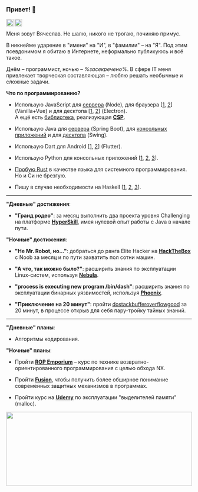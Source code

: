 ### Привет! 👋

<a href="https://t.me/limitedeternity"><img align="left" height=20 width=20 src="https://telegrapher.ru/images/download/icons/telegram.svg" /></a>
<a href="https://vk.me/limitedeternity"><img align="left" height=20 width=20 src="https://pngicon.ru/file/uploads/vk-256x256.png" /></a>
<br>

Меня зовут Вячеслав. Не шалю, никого не трогаю, починяю примус.

В никнейме ударение в "имени" на "И", в "фамилии" – на "Я". Под этим псевдонимом я обитаю в Интернете, неформально публикуюсь и всё такое.

Днём – программист, ночью – *%засекречено%*. В сфере IT меня привлекает творческая составляющая – люблю решать необычные и сложные задачи.

**Что по программированию?**

* Использую JavaScript для [сервера](https://github.com/UnblockerAPI) (Node), для браузера [[1](https://github.com/limitedeternity/dnevnik-client), [2](https://github.com/limitedeternity/AbitOnline)] (Vanilla+Vue) и для десктопа [[1](https://github.com/limitedeternity/MimeDetect), [2](https://github.com/limitedeternity/TextReader)] (Electron).
<br>А ещё есть [библиотека](https://www.npmjs.com/package/@limitedeternity/channel4), реализующая [**CSP**](https://en.wikipedia.org/wiki/Communicating_sequential_processes).

* Использую Java для [сервера](https://github.com/limitedeternity/JBA-WebQuizEngine) (Spring Boot), для [консольных приложений](https://github.com/limitedeternity/JBA-Blockchain) и для [десктопа](https://github.com/limitedeternity/TextEditor) (Swing).

* Использую Dart для Android [[1](https://github.com/limitedeternity/Scanner), [2](https://github.com/limitedeternity/GetItUploaded)] (Flutter).

* Использую Python для консольных приложений [[1](https://github.com/limitedeternity/UpDown), [2](https://github.com/limitedeternity/gRPC-AddressBook), [3](https://github.com/limitedeternity/foxford_courses/tree/master/foxford_downloader)].

* [Пробую Rust](https://github.com/limitedeternity/squidclient) в качестве языка для системного программирования. Но и Cи не брезгую.

* Пишу в случае необходимости на Haskell [[1](https://github.com/limitedeternity/some-gists/blob/master/RelationalAlgebra/logicTable.hs), [2](https://github.com/limitedeternity/some-gists/blob/master/RelationalAlgebra/zhegalkinPoly.hs), [3](https://github.com/limitedeternity/some-gists/blob/master/LambdaCalculus/Lambda-to-SKI-to-JS/main.hs)].

-----

**"Дневные" достижения**:

* **"Гранд родео"**: за месяц выполнить два проекта уровня Challenging на платформе [**HyperSkill**](https://hyperskill.org/profile/37482557), имея нулевой опыт работы с Java в начале пути.

**"Ночные" достижения**:

* **"Не Mr. Robot, но..."**: добраться до ранга Elite Hacker на [**HackTheBox**](https://app.hackthebox.eu/profile/369200) с Noob за месяц и по пути захватить пол сотни машин.

* **"А что, так можно было?"**: расширить знания по эксплуатации Linux-систем, используя [**Nebula**](https://exploit.education/nebula/).

* **"process is executing new program /bin/dash"**: расширить знания по эксплуатации бинарных уязвимостей, используя [**Phoenix**](https://exploit.education/phoenix/).

* **"Приключение на 20 минут"**: пройти [dostackbufferoverflowgood](https://github.com/justinsteven/dostackbufferoverflowgood) за 20 минут, в процессе открыв для себя пару-тройку тайных знаний.

-----

**"Дневные" планы**:

* Алгоритмы кодирования.

**"Ночные" планы**:

* Пройти [**ROP Emporium**](https://ropemporium.com/) – курс по технике возвратно-ориентированного программирования с целью обхода NX.

* Пройти [**Fusion**](https://exploit.education/fusion/), чтобы получить более обширное понимание современных защитных механизмов в программах.

* Пройти курс на [**Udemy**](https://www.udemy.com/course/linux-heap-exploitation-part-1) по эксплуатации "выделителей памяти" (malloc).

<img src="https://www.festivalclaca.cat/imgfv/b/17-175067_waves-red-footer-png-waves.png" height=200px width=100% />
